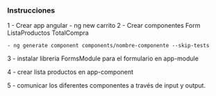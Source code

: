 ### Instrucciones

1 - Crear app angular
    - ng new carrito
2 - Crear componentes 
        Form
        ListaProductos
        TotalCompra
    
    - ng generate component components/nombre-componente --skip-tests

3 - instalar libreria FormsModule para el formulario en app-module

4 - crear lista productos en app-component

5 - comunicar los diferentes componentes a través de input y output.

